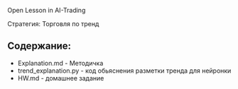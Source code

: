 Open Lesson in AI-Trading

Стратегия: Торговля по тренд

## Содержание:
* Explanation.md - Методичка
* trend_explanation.py - код обьяснения разметки тренда для нейронки
* HW.md - домашнее задание